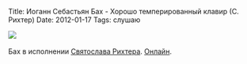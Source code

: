 Title: Иоганн Себастьян Бах - Хорошо темперированный клавир (С. Рихтер)
Date: 2012-01-17
Tags: слушаю

<div class="text"><img src="http://dl.dropbox.com/u/140528/site/bach-1.jpg" /><br /><br />
Бах в исполнении <a href="http://ru.wikipedia.org/wiki/%D0%A0%D0%B8%D1%85%D1%82%D0%B5%D1%80,_%D0%A1%D0%B2%D1%8F%D1%82%D0%BE%D1%81%D0%BB%D0%B0%D0%B2_%D0%A2%D0%B5%D0%BE%D1%84%D0%B8%D0%BB%D0%BE%D0%B2%D0%B8%D1%87">Святослава Рихтера</a>. <a href="http://classic-online.ru/ru/listen/530">Онлайн</a>.</div>
